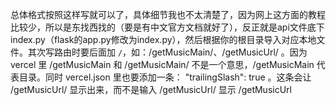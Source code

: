 总体格式按照这样写就可以了，具体细节我也不太清楚了，因为网上这方面的教程比较少，所以是东找西找的（要是有中文官方文档就好了），反正就是api文件底下index.py（flask的app.py修改为index.py），然后根据你的根目录导入对应本地文件。其次写路由时要后面加 `/`，如：/getMusicMain/、/getMusicUrl/ 。因为 vercel 里 /getMusicMain 和 /getMusicMain/ 不是一个意思，/getMusicMain 代表目录。同时 vercel.json 里也要添加一条： "trailingSlash": true 。这条会让 /getMusicUrl/ 显示出来，而不是输入 /getMusicUrl/ 显示 /getMusicUrl

